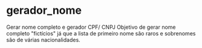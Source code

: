 # gerador_nome
Gerar nome completo e gerador CPF/ CNPJ
Objetivo de gerar nome completo "fictícios" já que a lista de primeiro nome são raros e sobrenomes são de várias nacionalidades.
